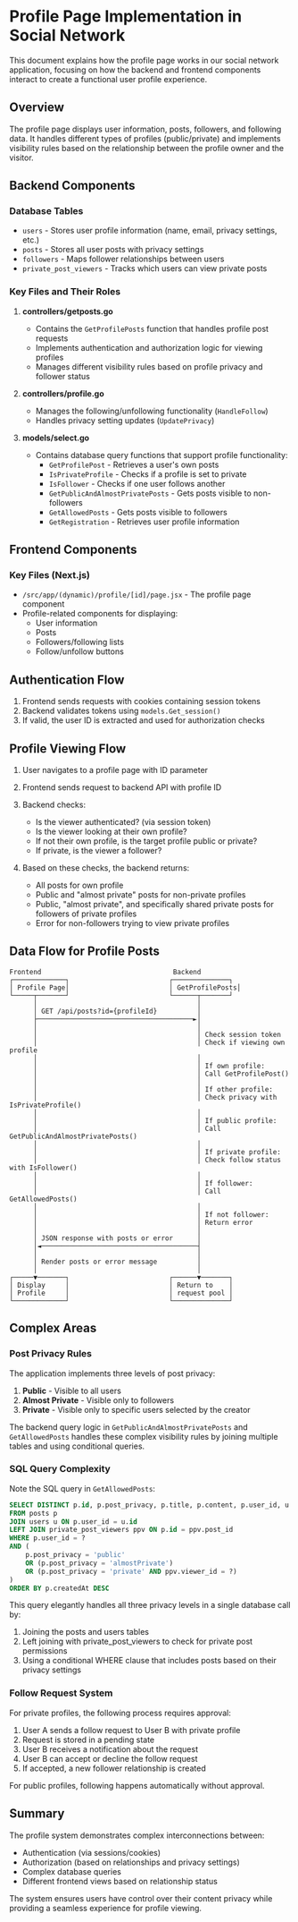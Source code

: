 # Profile Page Implementation in Social Network

This document explains how the profile page works in our social network application, focusing on how the backend and frontend components interact to create a functional user profile experience.

## Overview

The profile page displays user information, posts, followers, and following data. It handles different types of profiles (public/private) and implements visibility rules based on the relationship between the profile owner and the visitor.

## Backend Components

### Database Tables
- `users` - Stores user profile information (name, email, privacy settings, etc.)
- `posts` - Stores all user posts with privacy settings
- `followers` - Maps follower relationships between users
- `private_post_viewers` - Tracks which users can view private posts

### Key Files and Their Roles

1. **controllers/getposts.go**
   - Contains the `GetProfilePosts` function that handles profile post requests
   - Implements authentication and authorization logic for viewing profiles
   - Manages different visibility rules based on profile privacy and follower status

2. **controllers/profile.go**
   - Manages the following/unfollowing functionality (`HandleFollow`)
   - Handles privacy setting updates (`UpdatePrivacy`)

3. **models/select.go**
   - Contains database query functions that support profile functionality:
     - `GetProfilePost` - Retrieves a user's own posts
     - `IsPrivateProfile` - Checks if a profile is set to private
     - `IsFollower` - Checks if one user follows another
     - `GetPublicAndAlmostPrivatePosts` - Gets posts visible to non-followers
     - `GetAllowedPosts` - Gets posts visible to followers
     - `GetRegistration` - Retrieves user profile information

## Frontend Components

### Key Files (Next.js)
- `/src/app/(dynamic)/profile/[id]/page.jsx` - The profile page component
- Profile-related components for displaying:
  - User information
  - Posts
  - Followers/following lists
  - Follow/unfollow buttons

## Authentication Flow

1. Frontend sends requests with cookies containing session tokens
2. Backend validates tokens using `models.Get_session()`
3. If valid, the user ID is extracted and used for authorization checks

## Profile Viewing Flow

1. User navigates to a profile page with ID parameter
2. Frontend sends request to backend API with profile ID
3. Backend checks:
   - Is the viewer authenticated? (via session token)
   - Is the viewer looking at their own profile?
   - If not their own profile, is the target profile public or private?
   - If private, is the viewer a follower?

4. Based on these checks, the backend returns:
   - All posts for own profile
   - Public and "almost private" posts for non-private profiles
   - Public, "almost private", and specifically shared private posts for followers of private profiles
   - Error for non-followers trying to view private profiles

## Data Flow for Profile Posts

```
Frontend                                 Backend
┌─────────────┐                         ┌──────────────┐
│ Profile Page│                         │ GetProfilePosts│
└─────┬───────┘                         └──────┬───────┘
      │                                        │
      │ GET /api/posts?id={profileId}          │
      ├───────────────────────────────────────►│
      │                                        │
      │                                        │ Check session token
      │                                        │ Check if viewing own profile
      │                                        │
      │                                        │ If own profile:
      │                                        │ Call GetProfilePost()
      │                                        │
      │                                        │ If other profile:
      │                                        │ Check privacy with IsPrivateProfile()
      │                                        │
      │                                        │ If public profile:
      │                                        │ Call GetPublicAndAlmostPrivatePosts()
      │                                        │
      │                                        │ If private profile:
      │                                        │ Check follow status with IsFollower()
      │                                        │
      │                                        │ If follower:
      │                                        │ Call GetAllowedPosts()
      │                                        │
      │                                        │ If not follower:
      │                                        │ Return error
      │                                        │
      │ JSON response with posts or error      │
      │◄───────────────────────────────────────┤
      │                                        │
      │ Render posts or error message          │
      │                                        │
┌─────▼───────┐                         ┌──────▼───────┐
│ Display     │                         │ Return to    │
│ Profile     │                         │ request pool │
└─────────────┘                         └──────────────┘
```

## Complex Areas

### Post Privacy Rules

The application implements three levels of post privacy:

1. **Public** - Visible to all users
2. **Almost Private** - Visible only to followers
3. **Private** - Visible only to specific users selected by the creator

The backend query logic in `GetPublicAndAlmostPrivatePosts` and `GetAllowedPosts` handles these complex visibility rules by joining multiple tables and using conditional queries.

### SQL Query Complexity

Note the SQL query in `GetAllowedPosts`:

```sql
SELECT DISTINCT p.id, p.post_privacy, p.title, p.content, p.user_id, u.first_name, p.imagePath, p.createdAt
FROM posts p
JOIN users u ON p.user_id = u.id
LEFT JOIN private_post_viewers ppv ON p.id = ppv.post_id
WHERE p.user_id = ?
AND (
    p.post_privacy = 'public'
    OR (p.post_privacy = 'almostPrivate')
    OR (p.post_privacy = 'private' AND ppv.viewer_id = ?)
)
ORDER BY p.createdAt DESC
```

This query elegantly handles all three privacy levels in a single database call by:
1. Joining the posts and users tables
2. Left joining with private_post_viewers to check for private post permissions
3. Using a conditional WHERE clause that includes posts based on their privacy settings

### Follow Request System

For private profiles, the following process requires approval:
1. User A sends a follow request to User B with private profile
2. Request is stored in a pending state
3. User B receives a notification about the request
4. User B can accept or decline the follow request
5. If accepted, a new follower relationship is created

For public profiles, following happens automatically without approval.

## Summary

The profile system demonstrates complex interconnections between:
- Authentication (via sessions/cookies)
- Authorization (based on relationships and privacy settings)
- Complex database queries
- Different frontend views based on relationship status

The system ensures users have control over their content privacy while providing a seamless experience for profile viewing.